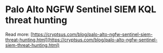 # Palo Alto NGFW Sentinel SIEM KQL threat hunting

Read more: [https://cryptsus.com/blog/palo-alto-ngfw-sentinel-siem-threat-hunting.html](https://cryptsus.com/blog/palo-alto-ngfw-sentinel-siem-threat-hunting.html)
